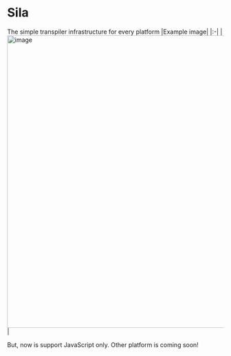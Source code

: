 # Sila
The simple transpiler infrastructure for every platform
|Example image|
|:-|
|<img width="681" alt="image" src="https://github.com/user-attachments/assets/e4bc2afb-d088-4926-9a4c-b8e3fa9e31bd">|


But, now is support JavaScript only. Other platform is coming soon!
